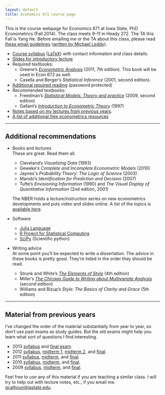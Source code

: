 ```yaml
---
layout: default
title: Economics 671 course page
---
```


This is the course webpage for Economics 671 at Iowa State, PhD
Econometrics (Fall 2014). The class meets 9–11 in Heady 272. The TA
this Fall is Yang He. Before emailing me or the TA about this class,
please read [these email guidelines](../dl/email) ([written by
Michael Leddy][leddy]).

* [Course syllabus](syllabus-2014.pdf) ([LaTeX](syllabus-2014.tex))
  with contact information and class details.
* [Slides for introductory lecture](intro-slides-2014.pdf)
* Required textbooks:
  * Greene’s *[Econometric Analysis][]* (2011, 7th edition). This book
    will be used in Econ 672 as well.
  * Casella and Berger’s *Statistical Inference* (2001, second
    edition).
* [Additional required reading](reading-2014.zip) (password protected)
* Recommended textbooks:
  * Freedman’s *[Statistical Models: Theory and practice][]* (2009, second edition)
  * Gallant’s *[Introduction to Econometric Theory][]* (1997)
* [Notes based on my lectures from previous years][notes].
* [A list of additional free econometrics resources][EFLP]

[leddy]: http://mleddy.blogspot.com/2005/01/how-to-e-mail-professor.html
[Econometric Analysis]: http://pages.stern.nyu.edu/~wgreene/Text/econometricanalysis.htm
[Statistical Models: Theory and practice]: http://www.stat.berkeley.edu/~census
[Introduction to Econometric Theory]: http://www.aronaldg.org/courses/econ501
[notes]: https://github.com/EconometricsLibrary/core/releases
[EFLP]: http://www.econometricslibrary.org/#1

<hr />

Additional recommendations
--------------------------

* Books and lectures  
  These are great. Read them all.  
  * Cleveland’s *Visualizing Data* (1993)
  * Geweke's *Complete and Incomplete Econometric Models* (2010)
  * Jaynes's *Probability Theory: The Logic of Science* (2003)
  * Manski’s *Identification for Prediction and Decision* (2007)
  * Tufte’s *Envisioning Information* (1990) and *The Visual Display of
    Quantitative Information* (2nd edition, 2001)

  The NBER holds a lecture/instruction series on new econometrics
  developments and puts video and slides online. A list of the topics is
  [available here](http://www.nber.org/SI_econometrics_lectures.html).

* Software
  * [Julia Language](http://julialang.org/)
  * [R Project for Statistical Computing](http://www.r-project.org)
  * [SciPy](http://www.scipy.org/) (Scientific python)

* Writing advice  
  At some point you’ll be expected to write a dissertation. The advice
  in these books is pretty good. They’re listed in the order they should
  be read.  
  * Strunk and White’s *[The Elements of Style][]* (4th edition)
  * Miller’s *[The Chicago Guide to Writing about Multivariate Analysis][]*
    (second edition)
  * Williams and Bizup’s *Style: The Basics of Clarity and Grace*
    (5th edition)

[The Elements of Style]: http://en.wikipedia.org/wiki/The_Elements_of_Style
[The Chicago Guide to Writing about Multivariate Analysis]: http://www.press.uchicago.edu/books/miller/multivariate/index.html

<hr />

Material from previous years
----------------------------

I’ve changed the order of the material substantially from year to year,
so don’t use past exams as study guides. But the old exams might help
you learn what sort of questions I find interesting.

* 2013 [syllabus](syllabus-2013) and [final exam](test-final-2013.pdf).
* 2012 [syllabus](syllabus-2012),
  [midterm 1](test1-2012.pdf),
  [midterm 2](test2-2012.pdf), and
  [final](test-final-2012.pdf).
* 2011 [syllabus](syllabus-2011.pdf),
  [midterm](test1-2011.pdf), and
  [final](test-final-2011.pdf).
* 2010 [syllabus](syllabus-2010.pdf),
  [midterm](test1-2010.pdf), and
  [final](test-final2010.pdf).
* 2009 [syllabus](syllabus-2009.pdf),
  [midterm](test1-2009.pdf), and
  [final](test-final-2009.pdf).

Feel free to use any of this material if you are teaching a similar
class. I will try to help out with lecture notes, etc., if you
email me: <gcalhoun@iastate.edu>.

[CC]: http://creativecommons.org/licenses/by-sa/3.0/
